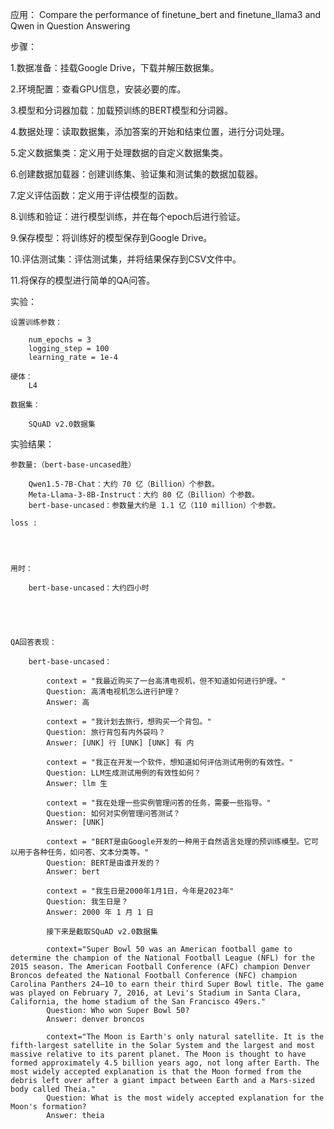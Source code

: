 应用： Compare the performance of finetune_bert and finetune_llama3 and Qwen in Question Answering

步骤：

  1.数据准备：挂载Google Drive，下载并解压数据集。

  2.环境配置：查看GPU信息，安装必要的库。

  3.模型和分词器加载：加载预训练的BERT模型和分词器。

  4.数据处理：读取数据集，添加答案的开始和结束位置，进行分词处理。

  5.定义数据集类：定义用于处理数据的自定义数据集类。
  
  6.创建数据加载器：创建训练集、验证集和测试集的数据加载器。
  
  7.定义评估函数：定义用于评估模型的函数。

  8.训练和验证：进行模型训练，并在每个epoch后进行验证。

  9.保存模型：将训练好的模型保存到Google Drive。

  10.评估测试集：评估测试集，并将结果保存到CSV文件中。

  11.将保存的模型进行简单的QA问答。

实验：

    设置训练参数：
    
        num_epochs = 3
        logging_step = 100
        learning_rate = 1e-4

    硬体：
        L4

    数据集：
    
        SQuAD v2.0数据集


      

实验结果：

    参数量:（bert-base-uncased胜）

        Qwen1.5-7B-Chat：大约 70 亿（Billion）个参数。
        Meta-Llama-3-8B-Instruct：大约 80 亿（Billion）个参数。
        bert-base-uncased：参数量大约是 1.1 亿（110 million）个参数。

    loss :




    用时：
    
        bert-base-uncased：大约四小时





    QA回答表现：
    
        bert-base-uncased：
        
            context = "我最近购买了一台高清电视机，但不知道如何进行护理。"
            Question: 高清电视机怎么进行护理？
            Answer: 高

            context = "我计划去旅行，想购买一个背包。"
            Question: 旅行背包有内外袋吗？
            Answer: [UNK] 行 [UNK] [UNK] 有 内

            context = "我正在开发一个软件，想知道如何评估测试用例的有效性。"
            Question: LLM生成测试用例的有效性如何？
            Answer: llm 生

            context = "我在处理一些实例管理问答的任务，需要一些指导。"
            Question: 如何对实例管理问答测试？
            Answer: [UNK]

            context = "BERT是由Google开发的一种用于自然语言处理的预训练模型。它可以用于各种任务，如问答、文本分类等。"
            Question: BERT是由谁开发的？
            Answer: bert

            context = "我生日是2000年1月1日，今年是2023年"
            Question: 我生日是？
            Answer: 2000 年 1 月 1 日

            接下来是截取SQuAD v2.0数据集

            context="Super Bowl 50 was an American football game to determine the champion of the National Football League (NFL) for the 2015 season. The American Football Conference (AFC) champion Denver Broncos defeated the National Football Conference (NFC) champion Carolina Panthers 24–10 to earn their third Super Bowl title. The game was played on February 7, 2016, at Levi's Stadium in Santa Clara, California, the home stadium of the San Francisco 49ers."
            Question: Who won Super Bowl 50?
            Answer: denver broncos

            context="The Moon is Earth's only natural satellite. It is the fifth-largest satellite in the Solar System and the largest and most massive relative to its parent planet. The Moon is thought to have formed approximately 4.5 billion years ago, not long after Earth. The most widely accepted explanation is that the Moon formed from the debris left over after a giant impact between Earth and a Mars-sized body called Theia."
            Question: What is the most widely accepted explanation for the Moon's formation?
            Answer: theia










            
    
        
